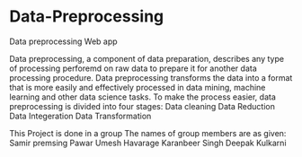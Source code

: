 # Data-Preprocessing
Data preprocessing Web app   

Data preprocessing, a component of data preparation, describes any type of processing perforemd on raw data to prepare it for another  data processing procedure. Data preprocessing transforms the data into a format that is more easily and effectively 
processed in data mining, machine learning and other data science tasks. 
To make the process easier, data preprocessing is divided into four stages:
Data cleaning
Data Reduction 
Data Integeration
Data Transformation



This Project is done in a group The names of group members are as given:
Samir premsing Pawar
Umesh Havarage 
Karanbeer Singh 
Deepak Kulkarni
